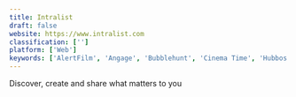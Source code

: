```yaml
---
title: Intralist
draft: false 
website: https://www.intralist.com
classification: ['']
platform: ['Web']
keywords: ['AlertFilm', 'Angage', 'Bubblehunt', 'Cinema Time', 'Hubbos', 'Letterboxd for iPhone', 'Movist', 'Nomad List', 'PlayMeet', 'Plex for Alexa', 'Serendipity by Spotify', 'Sononym', 'StayIn', 'Thieve', 'api.video', 'iShows Movies', 'monote']
---
```

Discover, create and share what matters to you